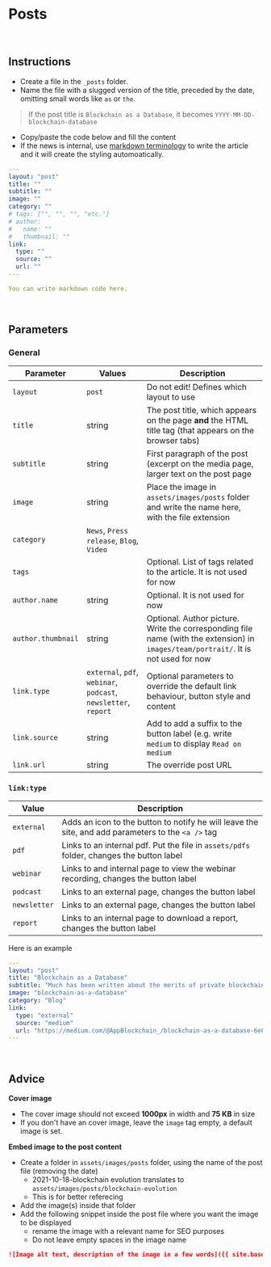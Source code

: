# Posts

<!------------------------------------------------------>
<p>&nbsp;</p>
<!------------------------------------------------------>

## Instructions

- Create a file in the `_posts` folder.
- Name the file with a slugged version of the title, preceded by the date, omitting small words like `as` or `the`.

> If the post title is `Blockchain as a Database`, it becomes `YYYY-MM-DD-blockchain-database`

- Copy/paste the code below and fill the content
- If the news is internal, use [markdown terminology](https://github.com/adam-p/markdown-here/wiki/Markdown-Cheatsheet) to write the article and it will create the styling automoatically.

```yml
---
layout: "post"
title: ""
subtitle: ""
image: ""
category: ""
# tags: ["", "", "", "etc."]
# author:
#   name: ""
#   thumbnail: ""
link:
  type: ""
  source: ""
  url: ""
---

You can write markdown code here.
```

<!------------------------------------------------------>
<p>&nbsp;</p>
<!------------------------------------------------------>

## Parameters

### General

| Parameter | Values | Description |
| --- | --- | --- |
| `layout` | `post` | Do not edit! Defines which layout to use |
| `title` | string | The post title, which appears on the page **and** the HTML title tag (that appears on the browser tabs) |
| `subtitle` | string | First paragraph of the post (excerpt on the media page, larger text on the post page |
| `image` | string | Place the image in `assets/images/posts` folder and  write the name here, with the file extension |
| `category` | `News`, `Press release`, `Blog`, `Video` | |
| `tags` | | Optional. List of tags related to the article. It is not used for now |
| `author.name` | string | Optional. It is not used for now |
| `author.thumbnail` | string | Optional. Author picture. Write the corresponding file name (with the extension) in `images/team/portrait/`. It is not used for now |
| `link.type` | `external`, `pdf`, `webinar`, `podcast`, `newsletter`, `report` | Optional parameters to override the default link behaviour, button style and content |
| `link.source` | string | Add to add a suffix to the button label (e.g. write `medium` to display `Read on medium` |
| `link.url` | string | The override post URL |

### `link:type`

| Value | Description |
| --- | --- |
| `external` | Adds an icon to the button to notify he will leave the site, and add parameters to the `<a />` tag |
| `pdf` | Links to an internal pdf. Put the file in `assets/pdfs` folder, changes the button label |
| `webinar` | Links to and internal page to view the webinar recording, changes the button label |
| `podcast` | Links to an external page, changes the button label |
| `newsletter` | Links to an external page, changes the button label |
| `report` | Links to an internal page to download a report, changes the button label |

Here is an example

```yml
---
layout: "post"
title: "Blockchain as a Database"
subtitle: "Much has been written about the merits of private blockchains. including articles by Richard Brown of IBM, as well as the founders of Eris."
image: "blockchain-as-a-database"
category: "Blog"
link:
  type: "external"
  source: "medium"
  url: "https://medium.com/@AppBlockchain_/blockchain-as-a-database-6e81f915f207"
---
```

<!------------------------------------------------------>
<p>&nbsp;</p>
<!------------------------------------------------------>

## Advice

**Cover image**

- The cover image should not exceed **1000px** in width and **75 KB** in size
- If you don't have an cover image, leave the `image` tag empty, a default image is set.

**Embed image to the post content**

- Create a folder in `assets/images/posts` folder, using the name of the post file (removing the date)
  - 2021-10-18-blockchain evolution translates to `assets/images/posts/blockchain-evolution`
  - This is for better referecing
- Add the image(s) inside that folder
- Add the following snippet inside the post file where you want the image to be displayed
  - rename the image with a relevant name for SEO purposes
  - Do not leave empty spaces in the image name

```markdown
![Image alt text, description of the image in a few words]({{ site.base-url }}{{ site.imageurl }}/posts/name-of-the-folder/name-of-the-image.jpg)
```
